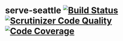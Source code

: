 # serve-seattle [![Build Status](https://travis-ci.org/geekhub-php/serve-seattle.svg?branch=master)](https://travis-ci.org/geekhub-php/serve-seattle) [![Scrutinizer Code Quality](https://scrutinizer-ci.com/g/geekhub-php/serve-seattle/badges/quality-score.png?b=dev)](https://scrutinizer-ci.com/g/geekhub-php/serve-seattle/?branch=dev) [![Code Coverage](https://scrutinizer-ci.com/g/geekhub-php/serve-seattle/badges/coverage.png?b=dev)](https://scrutinizer-ci.com/g/geekhub-php/serve-seattle/?branch=dev)
